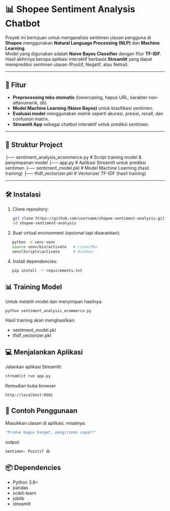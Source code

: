 # 📊 Shopee Sentiment Analysis Chatbot

Proyek ini bertujuan untuk menganalisis sentimen ulasan pengguna di **Shopee** menggunakan **Natural Language Processing (NLP)** dan **Machine Learning**.  
Model yang digunakan adalah **Naive Bayes Classifier** dengan fitur **TF-IDF**.  
Hasil akhirnya berupa aplikasi interaktif berbasis **Streamlit** yang dapat memprediksi sentimen ulasan (Positif, Negatif, atau Netral).

---

## 🚀 Fitur
- **Preprocessing teks otomatis** (lowercasing, hapus URL, karakter non-alfanumerik, dll).
- **Model Machine Learning (Naive Bayes)** untuk klasifikasi sentimen.
- **Evaluasi model** menggunakan metrik seperti akurasi, presisi, recall, dan confusion matrix.
- **Streamlit App** sebagai chatbot interaktif untuk prediksi sentimen.

---

## 📂 Struktur Project
├── sentiment_analysis_ecommerce.py # Script training model & penyimpanan model
├── app.py # Aplikasi Streamlit untuk prediksi sentimen
├── sentiment_model.pkl # Model Machine Learning (hasil training)
├── tfidf_vectorizer.pkl # Vectorizer TF-IDF (hasil training)


---

## 🛠️ Instalasi

1. Clone repository:
   ```bash
   git clone https://github.com/username/shopee-sentiment-analysis.git
   cd shopee-sentiment-analysis
   ```
2. Buat virtual environment (opsional tapi disarankan):
```bash
   python -m venv venv
   source venv/bin/activate   # Linux/Mac
   venv\Scripts\activate      # Windows
```
4. Install dependencies:
```bash
   pip install -r requirements.txt
```
## 📊 Training Model

Untuk melatih model dan menyimpan hasilnya:
```
python sentiment_analysis_ecommerce.py
```
Hasil training akan menghasilkan:
- sentiment_model.pkl
- tfidf_vectorizer.pkl

## 💻 Menjalankan Aplikasi

Jalankan aplikasi Streamlit:
```bash
streamlit run app.py
```

Kemudian buka browser
```bash
http://localhost:8501
```

## 📝 Contoh Penggunaan

Masukkan ulasan di aplikasi, misalnya:
```bash
"Produk bagus banget, pengiriman cepat!"
```
output:
```bash
Sentimen: Positif 😄
```

## 📦 Dependencies

- Python 3.8+
- pandas
- scikit-learn
- joblib
- streamlit
